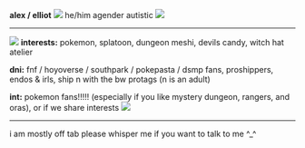 **alex / elliot** ![](https://cdn.discordapp.com/attachments/848718631323435038/1153087353175412887/snivy.gif) he/him agender
autistic ![](https://cdn.discordapp.com/emojis/1109995301261033482.gif?size=240&quality=lossless) 

***

![](https://cdn.discordapp.com/attachments/848718631323435038/1153087216864739439/gumi.gif) **interests:** pokemon, splatoon, dungeon meshi, devils candy, witch hat atelier

**dni:** fnf / hoyoverse / southpark / pokepasta / dsmp fans, proshippers, endos & irls, ship n with the bw protags (n is an adult)


**int:** pokemon fans!!!!! (especially if you like mystery dungeon, rangers, and oras), or if we share interests ![](https://cdn.discordapp.com/attachments/848718631323435038/1153087216864739439/gumi.gif)
***
i am mostly off tab please whisper me if you want to talk to me ^_^
